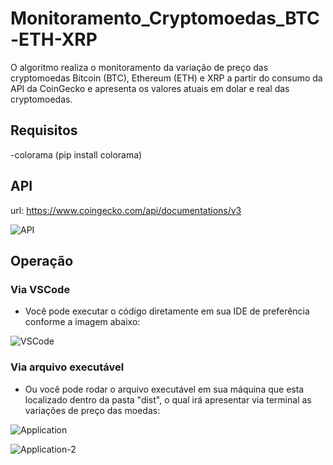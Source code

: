 # Monitoramento_Cryptomoedas_BTC-ETH-XRP
O algoritmo realiza o monitoramento da variação de preço das cryptomoedas Bitcoin (BTC), Ethereum (ETH) e XRP a partir do consumo da API da CoinGecko e apresenta os valores atuais em dolar e real das cryptomoedas.

## Requisitos
-colorama (pip install colorama)

## API
url: https://www.coingecko.com/api/documentations/v3

![API](https://user-images.githubusercontent.com/40063504/114242963-22863e80-9962-11eb-8eef-71c8dc6570cf.PNG)

## Operação
### Via VSCode
- Você pode executar o código diretamente em sua IDE de preferência conforme a imagem abaixo:

![VSCode](https://user-images.githubusercontent.com/40063504/114242804-e18e2a00-9961-11eb-97be-ec11ab7fd012.PNG)

### Via arquivo executável
- Ou você pode rodar o arquivo executável em sua máquina que esta localizado dentro da pasta "dist", o qual irá apresentar via terminal as variações de preço das moedas:

![Application](https://user-images.githubusercontent.com/40063504/114242850-f36fcd00-9961-11eb-8033-02e0cc072a7c.PNG)


![Application-2](https://user-images.githubusercontent.com/40063504/114242860-f5d22700-9961-11eb-8ef8-55704c2e7dad.PNG)
